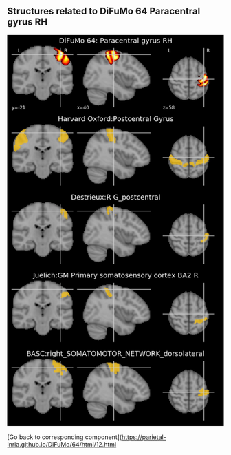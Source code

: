 


## Structures related to DiFuMo 64 Paracentral gyrus RH

![12](12.jpg "Structures related to DiFuMo 64 Paracentral gyrus RH")

[Go back to corresponding component](https://parietal-inria.github.io/DiFuMo/64/html/12.html